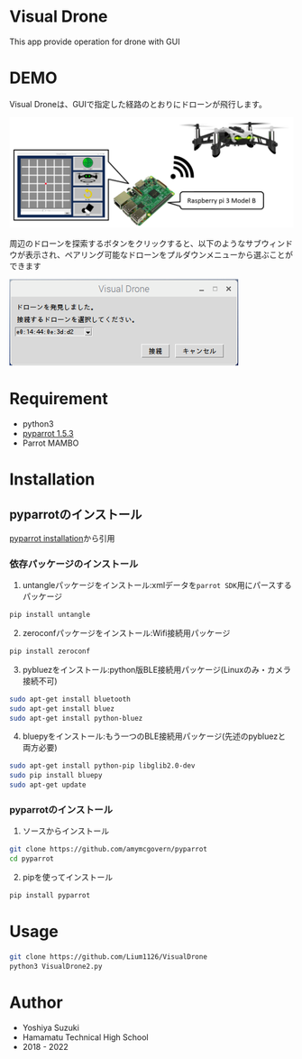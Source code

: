 # Visual Drone
This app provide operation for drone with GUI

# DEMO

Visual Droneは、GUIで指定した経路のとおりにドローンが飛行します。

![全容図](./images/System.png)

周辺のドローンを探索するボタンをクリックすると、以下のようなサブウィンドウが表示され、ペアリング可能なドローンをプルダウンメニューから選ぶことができます

![サブウィンドウ](./images/Screenshot_subwindow.png)

# Requirement

- python3
- [pyparrot 1.5.3](https://github.com/amymcgovern/pyparrot)
- Parrot MAMBO

# Installation

## pyparrotのインストール

[pyparrot installation](https://pyparrot.readthedocs.io/en/latest/installation.html)から引用

### 依存パッケージのインストール

1. untangleパッケージをインストール:xmlデータを`parrot SDK`用にパースするパッケージ

```bash
pip install untangle
```

2. zeroconfパッケージをインストール:Wifi接続用パッケージ

```bash
pip install zeroconf
```

3. pybluezをインストール:python版BLE接続用パッケージ(Linuxのみ・カメラ接続不可)

```bash
sudo apt-get install bluetooth
sudo apt-get install bluez
sudo apt-get install python-bluez
```

4. bluepyをインストール:もう一つのBLE接続用パッケージ(先述のpybluezと両方必要)

```bash
sudo apt-get install python-pip libglib2.0-dev
sudo pip install bluepy
sudo apt-get update
```

### pyparrotのインストール

1. ソースからインストール

```bash
git clone https://github.com/amymcgovern/pyparrot
cd pyparrot
```

2. pipを使ってインストール

```bash
pip install pyparrot
```

# Usage

```bash
git clone https://github.com/Lium1126/VisualDrone
python3 VisualDrone2.py
```

# Author

* Yoshiya Suzuki
* Hamamatu Technical High School
* 2018 - 2022

